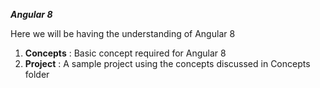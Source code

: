 **_Angular 8_**

Here we will be having the understanding of Angular 8
1. **Concepts** : Basic concept required for Angular 8
2. **Project** : A sample project using the concepts discussed in Concepts folder